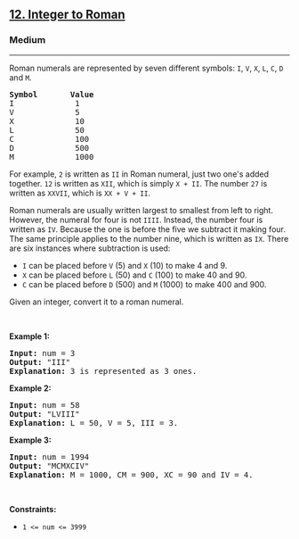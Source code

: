 <h2><a href="https://leetcode.com/problems/integer-to-roman/">12. Integer to Roman</a></h2><h3>Medium</h3><hr><div style="user-select: auto;"><p style="user-select: auto;">Roman numerals are represented by seven different symbols:&nbsp;<code style="user-select: auto;">I</code>, <code style="user-select: auto;">V</code>, <code style="user-select: auto;">X</code>, <code style="user-select: auto;">L</code>, <code style="user-select: auto;">C</code>, <code style="user-select: auto;">D</code> and <code style="user-select: auto;">M</code>.</p>

<pre style="user-select: auto;"><strong style="user-select: auto;">Symbol</strong>       <strong style="user-select: auto;">Value</strong>
I             1
V             5
X             10
L             50
C             100
D             500
M             1000</pre>

<p style="user-select: auto;">For example,&nbsp;<code style="user-select: auto;">2</code> is written as <code style="user-select: auto;">II</code>&nbsp;in Roman numeral, just two one's added together. <code style="user-select: auto;">12</code> is written as&nbsp;<code style="user-select: auto;">XII</code>, which is simply <code style="user-select: auto;">X + II</code>. The number <code style="user-select: auto;">27</code> is written as <code style="user-select: auto;">XXVII</code>, which is <code style="user-select: auto;">XX + V + II</code>.</p>

<p style="user-select: auto;">Roman numerals are usually written largest to smallest from left to right. However, the numeral for four is not <code style="user-select: auto;">IIII</code>. Instead, the number four is written as <code style="user-select: auto;">IV</code>. Because the one is before the five we subtract it making four. The same principle applies to the number nine, which is written as <code style="user-select: auto;">IX</code>. There are six instances where subtraction is used:</p>

<ul style="user-select: auto;">
	<li style="user-select: auto;"><code style="user-select: auto;">I</code> can be placed before <code style="user-select: auto;">V</code> (5) and <code style="user-select: auto;">X</code> (10) to make 4 and 9.&nbsp;</li>
	<li style="user-select: auto;"><code style="user-select: auto;">X</code> can be placed before <code style="user-select: auto;">L</code> (50) and <code style="user-select: auto;">C</code> (100) to make 40 and 90.&nbsp;</li>
	<li style="user-select: auto;"><code style="user-select: auto;">C</code> can be placed before <code style="user-select: auto;">D</code> (500) and <code style="user-select: auto;">M</code> (1000) to make 400 and 900.</li>
</ul>

<p style="user-select: auto;">Given an integer, convert it to a roman numeral.</p>

<p style="user-select: auto;">&nbsp;</p>
<p style="user-select: auto;"><strong class="example" style="user-select: auto;">Example 1:</strong></p>

<pre style="user-select: auto;"><strong style="user-select: auto;">Input:</strong> num = 3
<strong style="user-select: auto;">Output:</strong> "III"
<strong style="user-select: auto;">Explanation:</strong> 3 is represented as 3 ones.
</pre>

<p style="user-select: auto;"><strong class="example" style="user-select: auto;">Example 2:</strong></p>

<pre style="user-select: auto;"><strong style="user-select: auto;">Input:</strong> num = 58
<strong style="user-select: auto;">Output:</strong> "LVIII"
<strong style="user-select: auto;">Explanation:</strong> L = 50, V = 5, III = 3.
</pre>

<p style="user-select: auto;"><strong class="example" style="user-select: auto;">Example 3:</strong></p>

<pre style="user-select: auto;"><strong style="user-select: auto;">Input:</strong> num = 1994
<strong style="user-select: auto;">Output:</strong> "MCMXCIV"
<strong style="user-select: auto;">Explanation:</strong> M = 1000, CM = 900, XC = 90 and IV = 4.
</pre>

<p style="user-select: auto;">&nbsp;</p>
<p style="user-select: auto;"><strong style="user-select: auto;">Constraints:</strong></p>

<ul style="user-select: auto;">
	<li style="user-select: auto;"><code style="user-select: auto;">1 &lt;= num &lt;= 3999</code></li>
</ul>
</div>
